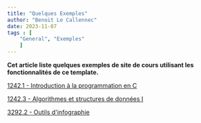 ```yaml
---
title: "Quelques Exemples"
author: "Benoit Le Callennec"
date: 2023-11-07
tags : [
    "General", "Exemples"
    ]
---
```


**Cet article liste quelques exemples de site de cours utilisant les fonctionnalités de ce template.**

[1242.1 - Introduction à la programmation en C](http://enseignement.pages.ing.he-arc.ch/isc/cours/niveau-1/1242.1-langage-c/1242.1-langage-c-website/)

[1242.3 - Algorithmes et structures de données I](http://enseignement.pages.ing.he-arc.ch/isc/cours/niveau-1/1242.3-algorithmes-et-structures-de-donn-es-i/1242.3-algorithmes-et-structures-de-donnees-i/)

[3292.2 - Outils d'infographie](http://enseignement.pages.ing.he-arc.ch/isc/cours/niveau-3/3292.2-infographie-unity/website/)
